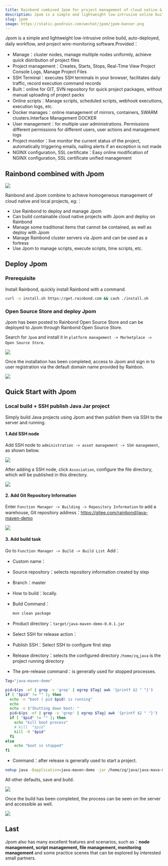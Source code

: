 ```yaml
---
title: Rainbond combined Jpom for project management of cloud native & local integration
description: Jpom is a simple and lightweight low-intrusive online build, auto-deployed, daily workflow, and project wire-monitoring software.Rainbond combined with Jpom to achieve unified management of cloud origin and local projects
slug: jpom
image: https://static.goodrain.com/wechat/jpom/jpom-banner.png
---
```


Jpom is a simple and lightweight low-intrusive online build, auto-deployed, daily workflow, and project wire-monitoring software.Provided：

- Manage：cluster nodes, manage multiple nodes uniformly, achieve quick distribution of project files
- Project management：Creates, Starts, Stops, Real-Time View Project Console Logs, Manage Project Files
- SSH Terminal：executes SSH terminals in your browser, facilitates daily traffic, record execution command records
- Built：online for GIT, SVN repository for quick project packages, without manual uploading of project packs
- Online scripts：Manage scripts, scheduled scripts, webhook executions, execution logs, etc.
- Docker manages：online management of mirrors, containers, SWARM clusters.Interface Management DOCKER
- User management：for multiple user administrations. Permissions different permissions for different users, user actions and management logs
- Project monitor：live monitor the current status of the project, automatically triggering emails, nailing alerts if an exception is not made
- NGINX configuration, SSL certificate：Easy online modification of NGINX configuration, SSL certificate unified management

## Rainbond combined with Jpom

![](https://static.goodrain.com/wechat/jpom/1.png)

Rainbond and Jpom combine to achieve homogeneous management of cloud native and local projects, eg:：

- Use Rainbond to deploy and manage Jpom
- Can build containable cloud native projects with Jpom and deploy on Rainbond
- Manage some traditional items that cannot be contained, as well as deploy with Jpom
- Manage Rainbond cluster servers via Jpom and can be used as a fortress
- Use Jpom to manage scripts, execute scripts, time scripts, etc.

## Deploy Jpom

### Prerequisite

Install Rainbond, quickly install Rainbond with a command.

```bash
curl -o install.sh https://get.rainbond.com && cash ./install.sh
```

### Open Source Store and deploy Jpom

Jpom has been posted to Rainbond Open Source Store and can be deployed to Jpom through Rainbond Open Source Store.

Search for `Jpom` and install it in `platform management -> Marketplace -> Open Source Store`.

![](https://static.goodrain.com/wechat/jpom/2.png)

Once the installation has been completed, access to Jpom and sign in to user registration via the default domain name provided by Rainbon.

![](https://static.goodrain.com/wechat/jpom/3.png)

## Quick Start with Jpom

### Local build + SSH publish Java Jar project

Simply build Java projects using Jpom and then publish them via SSH to the server and running.

#### 1.Add SSH node

Add SSH node to `administration -> asset management -> SSH management`, as shown below.

![](https://static.goodrain.com/wechat/jpom/4.png)

After adding a SSH node, click `Association`, configure the file directory, which will be published in this directory.

![](https://static.goodrain.com/wechat/jpom/5.png)

#### 2. Add Git Repository Information

Enter `Function Manager -> Building -> Repository Information` to add a warehouse, Git repository address：https://gitee.com/rainbond/java-maven-demo

![](https://static.goodrain.com/wechat/jpom/6.png)

#### 3. Add build task

Go to `Function Manager -> Build -> Build List `Add：

- Custom name：

- Source repository：selects repository information created by step

- Branch：master

- How to build：locally.

- Build Command：

  ```bash
  mvn clean package
  ```

- Product directory：`target/java-maven-demo-0.0.1.jar`

- Select SSH for release action：

- Publish SSH：Select SSH to configure first step

- Release directory：selects the configured directory `/home/zq`,`java` is the project running directory

- The pre-release command：is generally used for stopped processes.

```bash
Tag="java-maven-demo"

pid=$(ps -ef | grep -v 'grep' | egrep $Tag| awk '{printf $2 " "}')
if [ "$pid" != "" ]; then      
  echo -n "boot ( pid $pid) is running" 
  echo 
  echo -n $"Shutting down boot: "
  pid=$(ps -ef | grep -v 'grep' | egrep $Tag| awk '{printf $2 " "}')
  if [ "$pid" != "" ]; then
    echo "kill boot process"
    # kill  "$pid"
    kill -9 "$pid"
  fi
else 
    echo "boot is stopped" 
fi
```

- Command：after release is generally used to start a project.

```bash
nohup java -Dapplication=java-maven-demo -jar /home/zq/java/java-mava-maven-demo-0.0.1.jar > /dev/null 2> &1 &
```

All other defaults, save and build.

![](https://static.goodrain.com/wechat/jpom/7.png)

Once the build has been completed, the process can be seen on the server and accessible as well.

![](https://static.goodrain.com/wechat/jpom/8.png)

## Last

Jpom also has many excellent features and scenarios, such as：**node management, script management, file management, monitoring management** and some practice scenes that can be explored by interested small partners.
